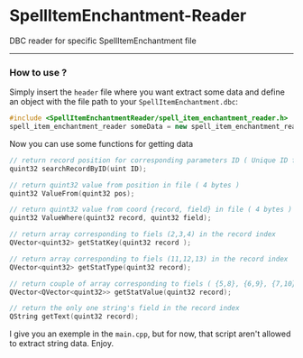 # SpellItemEnchantment-Reader
 DBC reader for specific SpellItemEnchantment file
 
 ***
 
 ### How to use ?

Simply insert the `header` file where you want extract some data and define an object with the file path to your `SpellItemEnchantment.dbc`:

```cpp
#include <SpellItemEnchantmentReader/spell_item_enchantment_reader.h>
spell_item_enchantment_reader someData = new spell_item_enchantment_reader(":/binary/dbc/enUS/SpellItemEnchantment.dbc");
```

Now you can use some functions for getting data

```cpp
// return record position for corresponding parameters ID ( Unique ID fields 0 )
quint32 searchRecordByID(uint ID);

// return quint32 value from position in file ( 4 bytes )
quint32 ValueFrom(quint32 pos);

// return quint32 value from coord {record, field} in file ( 4 bytes )
quint32 ValueWhere(quint32 record, quint32 field);

// return array corresponding to fiels (2,3,4) in the record index
QVector<quint32> getStatKey(quint32 record );

// return array corresponding to fiels (11,12,13) in the record index
QVector<quint32> getStatType(quint32 record);

// return couple of array corresponding to fiels ( {5,8}, {6,9}, {7,10} ) in the record index
QVector<QVector<quint32>> getStatValue(quint32 record);

// return the only one string's field in the record index
QString getText(quint32 record);
```

I give you an exemple in the `main.cpp`, but for now, that script aren't allowed to extract string data.
Enjoy.
